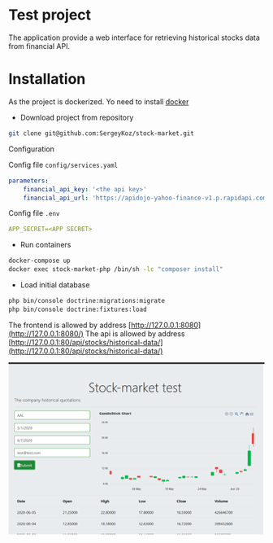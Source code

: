 Test project  
==================
The application provide a web interface for retrieving historical stocks data from financial API.

Installation
==================
As the project is dockerized. Yo need to install [docker](https://www.docker.com/)

- Download project from repository
```bash
git clone git@github.com:SergeyKoz/stock-market.git
```

Configuration

Config file `config/services.yaml`

```yaml
parameters:
    financial_api_key: '<the api key>'
    financial_api_url: 'https://apidojo-yahoo-finance-v1.p.rapidapi.com'
```

Config file `.env`

```yaml
APP_SECRET=<APP SECRET>
```

- Run containers 
```bash
docker-compose up
docker exec stock-market-php /bin/sh -lc "composer install"
```
- Load initial database 
```bash
php bin/console doctrine:migrations:migrate
php bin/console doctrine:fixtures:load
```

The frontend is allowed by address [http://127.0.0.1:8080](http://127.0.0.1:8080/)
The api is allowed by address [http://127.0.0.1:80/api/stocks/historical-data/](http://127.0.0.1:80/api/stocks/historical-data/)

![image 1](front.png)


